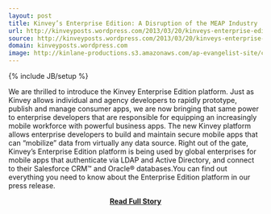 ```yaml
---
layout: post
title: Kinvey’s Enterprise Edition: A Disruption of the MEAP Industry
url: http://kinveyposts.wordpress.com/2013/03/20/kinveys-enterprise-edition-a-disruption-of-the-meap-industry-2/
source: http://kinveyposts.wordpress.com/2013/03/20/kinveys-enterprise-edition-a-disruption-of-the-meap-industry-2/
domain: kinveyposts.wordpress.com
image: http://kinlane-productions.s3.amazonaws.com/ap-evangelist-site/curated/screenshots/7006_kinveyposts_wordpress_com.png
---
```

{% include JB/setup %}<p>We are thrilled to introduce the Kinvey Enterprise Edition platform. Just as Kinvey allows individual and agency developers to rapidly prototype, publish and manage consumer apps, we are now bringing that same power to enterprise developers that are responsible for equipping an increasingly mobile workforce with powerful business apps. The new Kinvey platform allows enterprise developers to build and maintain secure mobile apps that can “mobilize” data from virtually any data source. Right out of the gate, Kinvey’s Enterprise Edition platform is being used by global enterprises for mobile apps that authenticate via LDAP and Active Directory, and connect to their Salesforce CRM™ and Oracle® databases.You can find out everything you need to know about the Enterprise Edition platform in our press release.</p>
<center><p><a href="http://kinveyposts.wordpress.com/2013/03/20/kinveys-enterprise-edition-a-disruption-of-the-meap-industry-2/" style='padding:25px; font-sze:18px; font-weight: bold;'>Read Full Story</a></p></center>
